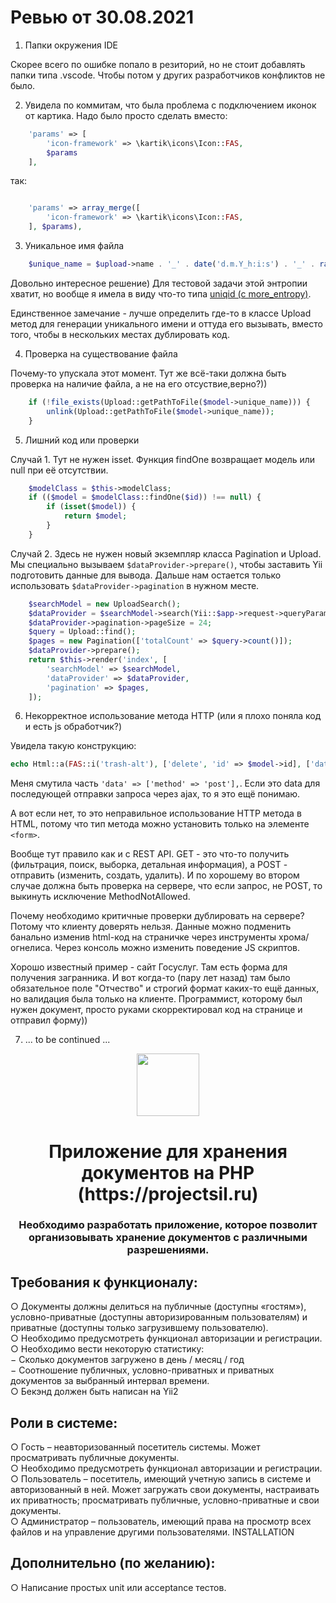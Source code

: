 # Ревью от 30.08.2021

1. Папки окружения IDE

Скорее всего по ошибке попало в резиторий, но не стоит добавлять папки типа .vscode. Чтобы потом у других разработчиков конфликтов не было.

2. Увидела по коммитам, что была проблема с подключением иконок от картика. Надо было просто сделать вместо:

```php
    'params' => [
        'icon-framework' => \kartik\icons\Icon::FAS,
        $params
    ],
```

так:

```php

    'params' => array_merge([
        'icon-framework' => \kartik\icons\Icon::FAS,
    ], $params),

```

3. Уникальное имя файла

```php
    $unique_name = $upload->name . '_' . date('d.m.Y_h:i:s') . '_' . rand(1, 1000);
```

Довольно интересное решение) Для тестовой задачи этой энтропии хватит, но вообще я имела в виду
что-то типа [uniqid (с more_entropy)](https://www.php.net/manual/ru/function.uniqid.php).

Единственное замечание - лучше определить где-то в классе Upload метод для генерации уникального имени и оттуда его вызывать, вместо того, чтобы в нескольких местах дублировать код.

4. Проверка на существование файла

Почему-то упускала этот момент. Тут же всё-таки должна быть проверка на наличие файла, а не на его отсуствие,верно?))

```php
    if (!file_exists(Upload::getPathToFile($model->unique_name))) {
        unlink(Upload::getPathToFile($model->unique_name));
    }
```

5. Лишний код или проверки

Случай 1. Тут не нужен isset. Функция findOne возвращает модель или 
null при её отсутствии.

```php
    $modelClass = $this->modelClass;
    if (($model = $modelClass::findOne($id)) !== null) {
        if (isset($model)) {
            return $model;
        }
    }
```

Случай 2. Здесь не нужен новый экземпляр класса Pagination и Upload.
Мы специально вызываем `$dataProvider->prepare()`, чтобы заставить
Yii подготовить данные для вывода. Дальше нам остается только 
использовать `$dataProvider->pagination` в нужном месте.

```php
    $searchModel = new UploadSearch();
    $dataProvider = $searchModel->search(Yii::$app->request->queryParams);
    $dataProvider->pagination->pageSize = 24;
    $query = Upload::find();
    $pages = new Pagination(['totalCount' => $query->count()]);
    $dataProvider->prepare();
    return $this->render('index', [
        'searchModel' => $searchModel,
        'dataProvider' => $dataProvider,
        'pagination' => $pages,
    ]);
```

6. Некорректное использование метода HTTP (или я плохо поняла код и есть js обработчик?)

Увидела такую конструкцию:

```php
echo Html::a(FAS::i('trash-alt'), ['delete', 'id' => $model->id], ['data' => ['method' => 'post'], 'data-confirm' => Yii::t('backend', 'Точно удалить файл?')]);
```

Меня смутила часть `'data' => ['method' => 'post'],`. Если это data для последующей отправки запроса через ajax, то я это ещё понимаю.

А вот если нет, то это неправильное использование HTTP метода в HTML, потому что тип метода можно установить только на элементе `<form>`.

Вообще тут правило как и с REST API. GET - это что-то получить (фильтрация, поиск, выборка, детальная информация), а POST - отправить (изменить, создать, удалить). И по хорошему во втором случае должна быть проверка на сервере, что если запрос, не POST, то выкинуть исключение MethodNotAllowed. 

Почему необходимо критичные проверки дублировать на сервере? Потому что клиенту доверять нельзя. Данные можно подменить банально изменив html-код на
страничке через инструменты хрома/огнелиса. Через консоль можно изменить поведение JS скриптов. 

Хорошо известный пример - сайт Госуслуг. Там есть форма для получения загранника. И вот когда-то (пару лет назад) там было обязательное поле "Отчество" и строгий формат каких-то ещё данных,  но валидация была только на клиенте. Программист, которому был нужен документ, просто руками скорректировал код на странице и отправил форму))

7. ... to be continued ...

<p align="center">
    <a href="https://github.com/yiisoft" target="_blank">
        <img src="https://avatars0.githubusercontent.com/u/993323" height="100px">
    </a>
    <h1 align="center">Приложение для хранения документов на PHP (https://projectsil.ru)</h1>
    <h3 align="center">Необходимо разработать приложение, которое позволит организовывать хранение документов с различными разрешениями.</h3>
</p>


Требования к функционалу:
-------------------

○ Документы должны делиться на публичные (доступны «гостям»), условно-приватные (доступны авторизированным пользователям) и приватные (доступны только загрузившему пользователю).
</br>
○ Необходимо предусмотреть функционал авторизации и регистрации.
</br>
○ Необходимо вести некоторую статистику:
</br>
   − Сколько документов загружено в день / месяц / год
</br>
   − Соотношение публичных, условно-приватных и приватных документов за выбранный интервал времени.
</br>
○ Бекэнд должен быть написан на Yii2

Роли в системе:
-------------------

○ Гость – неавторизованный посетитель системы. Может просматривать публичные документы.
</br>
○ Необходимо предусмотреть функционал авторизации и регистрации.
</br>
○ Пользователь – посетитель, имеющий учетную запись в системе и авторизованный в ней. Может загружать свои документы, настраивать их приватность; просматривать публичные, условно-приватные и свои документы.
</br>
○ Администратор – пользователь, имеющий права на просмотр всех файлов и на управление другими пользователями.
INSTALLATION

Дополнительно (по желанию):
-------------------
○ Написание простых unit или acceptance тестов.
